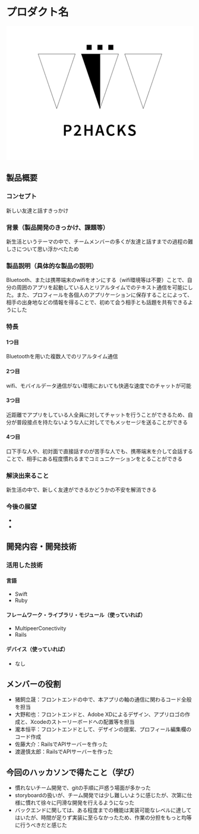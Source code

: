 # プロダクト名
![ロゴ](P2HACKS.png)

## 製品概要
### コンセプト
新しい友達と話すきっかけ

### 背景（製品開発のきっかけ、課題等）
新生活というテーマの中で、チームメンバーの多くが友達と話すまでの過程の難しさについて思い浮かべたため

### 製品説明（具体的な製品の説明）
Bluetooth、または携帯端末のwifiをオンにする（wifi環境等は不要）ことで、自分の周囲のアプリを起動している人とリアルタイムでのテキスト通信を可能にした。また、プロフィールを各個人のアプリケーションに保存することによって、相手の出身地などの情報を得ることで、初めて会う相手とも話題を共有できるようにした
### 特長

#### 1つ目 
Bluetoothを用いた複数人でのリアルタイム通信

#### 2つ目
wifi、モバイルデータ通信がない環境においても快適な速度でのチャットが可能

#### 3つ目  
近距離でアプリをしている人全員に対してチャットを行うことができるため、自分が普段接点を持たないような人に対してでもメッセージを送ることができる

#### 4つ目
口下手な人や、初対面で直接話すのが苦手な人でも、携帯端末を介して会話することで、相手にある程度慣れるまでコミュニケーションをとることができる

### 解決出来ること
新生活の中で、新しく友達ができるかどうかの不安を解消できる

### 今後の展望
- 
- 


## 開発内容・開発技術
### 活用した技術
#### 言語
- Swift
- Ruby

#### フレームワーク・ライブラリ・モジュール（使っていれば）
- MultipeerConectivity
- Rails

#### デバイス（使っていれば）
- なし

## メンバーの役割
- 猪飼立晟：フロントエンドの中で、本アプリの軸の通信に関わるコード全般を担当
- 大野和也：フロントエンドと、Adobe XDによるデザイン、アプリロゴの作成と、Xcodeのストーリーボードへの配置等を担当
- 瀧本恒平：フロントエンドとして、デザインの提案、プロフィール編集欄のコード作成
- 佐藤大介：RailsでAPIサーバーを作った
- 渡邊慎太郎：RailsでAPIサーバーを作った

## 今回のハッカソンで得たこと（学び）
- 慣れないチーム開発で、gitの手順に戸惑う場面が多かった
- storyboardの扱いが、チーム開発では少し難しいように感じたが、次第に仕様に慣れて徐々に円滑な開発を行えるようになった
- バックエンドに関しては、ある程度までの機能は実装可能なレベルに達してはいたが、時間が足りず実装に至らなかったため、作業の分担をもっと均等に行うべきだと感じた
